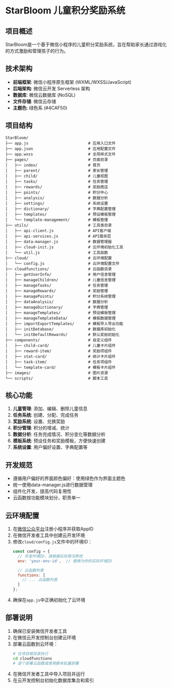 # StarBloom 儿童积分奖励系统

## 项目概述

StarBloom是一个基于微信小程序的儿童积分奖励系统，旨在帮助家长通过游戏化的方式激励和管理孩子的行为。

## 技术架构

- **前端框架**: 微信小程序原生框架 (WXML/WXSS/JavaScript)
- **后端架构**: 微信云开发 Serverless 架构
- **数据库**: 微信云数据库 (NoSQL)
- **文件存储**: 微信云存储
- **主题色**: 绿色系 (#4CAF50)

## 项目结构

```
StarBloom/
├── app.js                          # 应用入口文件
├── app.json                        # 应用配置文件
├── app.wxss                        # 全局样式文件
├── pages/                          # 页面目录
│   ├── index/                      # 首页
│   ├── parent/                     # 家长管理
│   ├── child/                      # 儿童视图
│   ├── tasks/                      # 任务管理
│   ├── rewards/                    # 奖励商店
│   ├── points/                     # 积分中心
│   ├── analysis/                   # 数据分析
│   ├── settings/                   # 系统设置
│   ├── dictionary/                 # 字典配置管理
│   ├── templates/                  # 预设模板管理
│   └── template-management/        # 模板管理
├── utils/                          # 工具类目录
│   ├── api-client.js               # API客户端
│   ├── api-services.js             # API服务层
│   ├── data-manager.js             # 数据管理器
│   ├── cloud-init.js               # 云环境初始化工具
│   └── util.js                     # 工具函数
├── cloud/                          # 云环境配置
│   └── config.js                   # 云环境配置文件
├── cloudfunctions/                 # 云函数目录
│   ├── getUserInfo/                # 用户信息管理
│   ├── manageChildren/             # 儿童信息管理
│   ├── manageTasks/                # 任务管理
│   ├── manageRewards/              # 奖励管理
│   ├── managePoints/               # 积分系统管理
│   ├── dataAnalysis/               # 数据分析
│   ├── manageDictionary/           # 字典管理
│   ├── manageTemplates/            # 预设模板管理
│   ├── manageTemplateData/         # 模板数据管理
│   ├── importExportTemplates/      # 模板导入导出功能
│   ├── initDatabase/               # 数据库初始化
│   └── initDefaultRewards/         # 默认奖励初始化
├── components/                     # 自定义组件
│   ├── child-card/                 # 儿童卡片组件
│   ├── reward-item/                # 奖励项组件
│   ├── stat-card/                  # 统计卡片组件
│   ├── task-item/                  # 任务项组件
│   └── template-card/              # 模板卡片组件
├── images/                         # 图片资源
└── scripts/                        # 脚本工具
```

## 核心功能

1. **儿童管理**: 添加、编辑、删除儿童信息
2. **任务系统**: 创建、分配、完成任务
3. **奖励系统**: 设置、兑换奖励
4. **积分管理**: 积分的增减、统计
5. **数据分析**: 任务完成情况、积分变化等数据分析
6. **模板系统**: 预设任务和奖励模板，方便快速创建
7. **系统设置**: 用户偏好设置、字典配置等

## 开发规范

- 遵循用户偏好的界面颜色偏好：使用绿色作为界面主题色
- 统一使用data-manager.js进行数据管理
- 组件化开发，提高代码复用性
- 云函数按功能模块划分，职责单一

## 云环境配置

1. 在[微信公众平台](https://mp.weixin.qq.com/)注册小程序并获取AppID
2. 在微信开发者工具中创建云开发环境
3. 修改`cloud/config.js`文件中的环境ID：
   ```javascript
   const config = {
     // 开发环境ID，请根据实际情况修改
     env: 'your-env-id',  // 替换为你的实际环境ID
   
     // 云函数列表
     functions: [
       // ... 云函数列表
     ]
   };
   ```
4. 确保在`app.js`中正确初始化了云环境

## 部署说明

1. 确保已安装微信开发者工具
2. 在微信云开发控制台创建云环境
3. 部署云函数到云环境：
   ```bash
   # 在项目根目录执行
   cd cloudfunctions
   # 逐个部署云函数或使用脚本批量部署
   ```
4. 在微信开发者工具中导入项目并运行
5. 在云开发控制台初始化数据库集合和索引